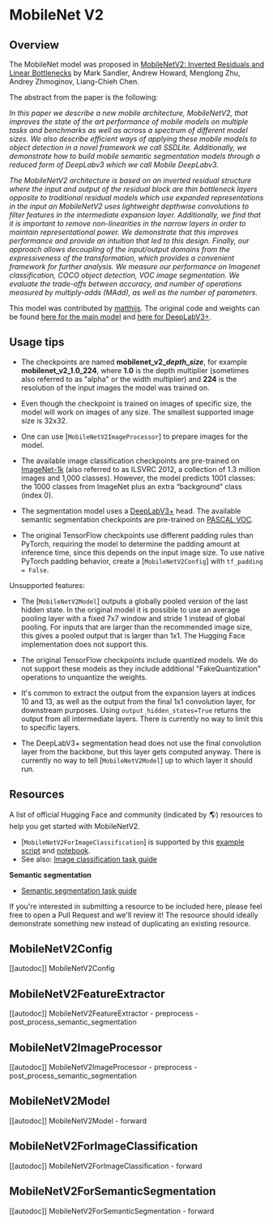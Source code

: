 <!--Copyright 2022 The HuggingFace Team. All rights reserved.

Licensed under the Apache License, Version 2.0 (the "License"); you may not use this file except in compliance with
the License. You may obtain a copy of the License at

http://www.apache.org/licenses/LICENSE-2.0

Unless required by applicable law or agreed to in writing, software distributed under the License is distributed on
an "AS IS" BASIS, WITHOUT WARRANTIES OR CONDITIONS OF ANY KIND, either express or implied. See the License for the
specific language governing permissions and limitations under the License.

⚠️ Note that this file is in Markdown but contain specific syntax for our doc-builder (similar to MDX) that may not be
rendered properly in your Markdown viewer.

-->

# MobileNet V2

## Overview

The MobileNet model was proposed in [MobileNetV2: Inverted Residuals and Linear Bottlenecks](https://arxiv.org/abs/1801.04381) by Mark Sandler, Andrew Howard, Menglong Zhu, Andrey Zhmoginov, Liang-Chieh Chen.

The abstract from the paper is the following:

*In this paper we describe a new mobile architecture, MobileNetV2, that improves the state of the art performance of mobile models on multiple tasks and benchmarks as well as across a spectrum of different model sizes. We also describe efficient ways of applying these mobile models to object detection in a novel framework we call SSDLite. Additionally, we demonstrate how to build mobile semantic segmentation models through a reduced form of DeepLabv3 which we call Mobile DeepLabv3.*

*The MobileNetV2 architecture is based on an inverted residual structure where the input and output of the residual block are thin bottleneck layers opposite to traditional residual models which use expanded representations in the input an MobileNetV2 uses lightweight depthwise convolutions to filter features in the intermediate expansion layer. Additionally, we find that it is important to remove non-linearities in the narrow layers in order to maintain representational power. We demonstrate that this improves performance and provide an intuition that led to this design. Finally, our approach allows decoupling of the input/output domains from the expressiveness of the transformation, which provides a convenient framework for further analysis. We measure our performance on Imagenet classification, COCO object detection, VOC image segmentation. We evaluate the trade-offs between accuracy, and number of operations measured by multiply-adds (MAdd), as well as the number of parameters.*

This model was contributed by [matthijs](https://huggingface.co/Matthijs). The original code and weights can be found [here for the main model](https://github.com/tensorflow/models/tree/master/research/slim/nets/mobilenet) and [here for DeepLabV3+](https://github.com/tensorflow/models/tree/master/research/deeplab).

## Usage tips

- The checkpoints are named **mobilenet\_v2\_*depth*\_*size***, for example **mobilenet\_v2\_1.0\_224**, where **1.0** is the depth multiplier (sometimes also referred to as "alpha" or the width multiplier) and **224** is the resolution of the input images the model was trained on.

- Even though the checkpoint is trained on images of specific size, the model will work on images of any size. The smallest supported image size is 32x32.

- One can use [`MobileNetV2ImageProcessor`] to prepare images for the model.

- The available image classification checkpoints are pre-trained on [ImageNet-1k](https://huggingface.co/datasets/imagenet-1k) (also referred to as ILSVRC 2012, a collection of 1.3 million images and 1,000 classes). However, the model predicts 1001 classes: the 1000 classes from ImageNet plus an extra “background” class (index 0).

- The segmentation model uses a [DeepLabV3+](https://arxiv.org/abs/1802.02611) head. The available semantic segmentation checkpoints are pre-trained on [PASCAL VOC](http://host.robots.ox.ac.uk/pascal/VOC/).

- The original TensorFlow checkpoints use different padding rules than PyTorch, requiring the model to determine the padding amount at inference time, since this depends on the input image size. To use native PyTorch padding behavior, create a [`MobileNetV2Config`] with `tf_padding = False`.

Unsupported features:

- The [`MobileNetV2Model`] outputs a globally pooled version of the last hidden state. In the original model it is possible to use an average pooling layer with a fixed 7x7 window and stride 1 instead of global pooling. For inputs that are larger than the recommended image size, this gives a pooled output that is larger than 1x1. The Hugging Face implementation does not support this.

- The original TensorFlow checkpoints include quantized models. We do not support these models as they include additional "FakeQuantization" operations to unquantize the weights.

- It's common to extract the output from the expansion layers at indices 10 and 13, as well as the output from the final 1x1 convolution layer, for downstream purposes. Using `output_hidden_states=True` returns the output from all intermediate layers. There is currently no way to limit this to specific layers.

- The DeepLabV3+ segmentation head does not use the final convolution layer from the backbone, but this layer gets computed anyway. There is currently no way to tell [`MobileNetV2Model`] up to which layer it should run.

## Resources

A list of official Hugging Face and community (indicated by 🌎) resources to help you get started with MobileNetV2.

<PipelineTag pipeline="image-classification"/>

- [`MobileNetV2ForImageClassification`] is supported by this [example script](https://github.com/huggingface/transformers/tree/main/examples/pytorch/image-classification) and [notebook](https://colab.research.google.com/github/huggingface/notebooks/blob/main/examples/image_classification.ipynb).
- See also: [Image classification task guide](../tasks/image_classification)

**Semantic segmentation**
- [Semantic segmentation task guide](../tasks/semantic_segmentation)

If you're interested in submitting a resource to be included here, please feel free to open a Pull Request and we'll review it! The resource should ideally demonstrate something new instead of duplicating an existing resource.

## MobileNetV2Config

[[autodoc]] MobileNetV2Config

## MobileNetV2FeatureExtractor

[[autodoc]] MobileNetV2FeatureExtractor
    - preprocess
    - post_process_semantic_segmentation

## MobileNetV2ImageProcessor

[[autodoc]] MobileNetV2ImageProcessor
    - preprocess
    - post_process_semantic_segmentation

## MobileNetV2Model

[[autodoc]] MobileNetV2Model
    - forward

## MobileNetV2ForImageClassification

[[autodoc]] MobileNetV2ForImageClassification
    - forward

## MobileNetV2ForSemanticSegmentation

[[autodoc]] MobileNetV2ForSemanticSegmentation
    - forward
